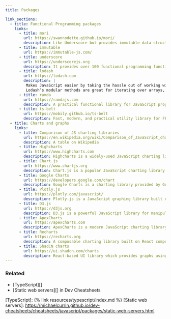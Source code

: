 ```yaml
---
title: Packages

link_sections:
  - title: Functional Programming packages
    links:
      - title: mori
        url: https://swannodette.github.io/mori/
        description: Like Underscore but provides immutable data structures and works more generally on JS objects
      - title: immutable
        url: https://immutable-js.com/
      - title: underscore
        url: https://underscorejs.org
        description: It provides over 100 functional programming functions without extending any built-in objects
      - title: lodash
        url: https://lodash.com
        description: |
         Makes JavaScript easier by taking the hassle out of working with arrays, numbers, objects, strings, etc.
         Lodash’s modular methods are great for iterating over arrays, objects, and strings, manipulating and testing values, and creating composite functions
      - title: ramda
        url: https://ramdajs.com
        description: A practical functional library for JavaScript programmers.
      - title: ts-belt
        url: https://mobily.github.io/ts-belt
        description: Fast, modern, and practical utility library for FP in TypeScript.
  - title: Charts and graphs
    links:
      - title: Comparison of JS charting libraries
        url: https://en.wikipedia.org/wiki/Comparison_of_JavaScript_charting_libraries
        description: A table on Wikipedia
      - title: Highcharts
        url: https://www.highcharts.com
        description: Highcharts is a widely-used JavaScript charting library that offers a variety of chart types, including line, bar, pie, and more. It's known for its simplicity and flexibility, making it suitable for both basic and advanced charting needs.
      - title: Chart.js
        url: https://www.chartjs.org
        description: Chart.js is a popular JavaScript charting library known for its simplicity and versatility. It provides a wide range of chart types and customization options, making it suitable for various data visualization tasks.
      - title: Google Charts
        url: https://developers.google.com/chart
        description: Google Charts is a charting library provided by Google, offering a variety of interactive charts and visualization tools. It's easy to use and integrates seamlessly with other Google services, making it a convenient choice for many developers.
      - title: Plotly.js
        url: https://plotly.com/javascript/
        description: Plotly.js is a JavaScript graphing library built on top of D3.js and stack.gl. It provides a rich set of chart types and interactive features, making it ideal for creating data-driven visualizations for the web.
      - title: D3.js
        url: https://d3js.org
        description: D3.js is a powerful JavaScript library for manipulating documents based on data. While not strictly a charting library, it provides the building blocks for creating custom, interactive visualizations from scratch, offering unparalleled flexibility and control.
      - title: ApexCharts
        url: https://apexcharts.com
        description: ApexCharts is a modern JavaScript charting library that offers a sleek and responsive design. It supports a wide range of chart types, including line, area, bar, and heatmap, and comes with built-in features like zooming and panning.
      - title: Recharts
        url: https://recharts.org
        description: A composable charting library built on React components
      - title: ShadCN charts
        url: https://ui.shadcn.com/charts
        description: React-based UI library which provides graphs using Recharts        
---
```


### Related

- [TypeScript][]
- [Static web servers][] in Dev Cheatsheets

[TypeScript]: {% link resources/typescript/index.md %}
[Static web servers]: https://michaelcurrin.github.io/dev-cheatsheets/cheatsheets/javascript/packages/static-web-servers.html
